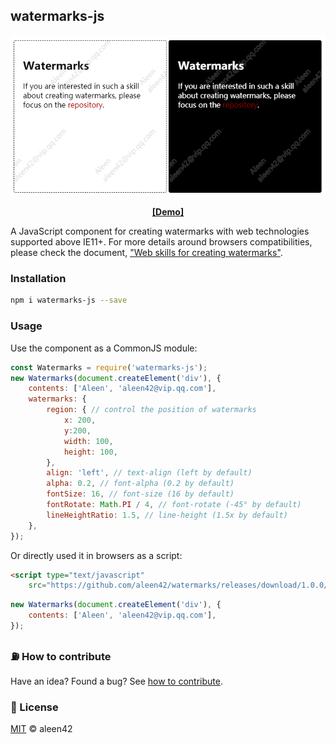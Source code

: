 ## watermarks-js

<p align="center"><img src="./preview.png" alt="watermarks" /></p>

<p align="center"><a href="https://codepen.io/aleen42/pen/VNEmjQ" target="_blank"><strong>[Demo]</strong></a></p>

A JavaScript component for creating watermarks with web technologies supported above IE11+. For more details around browsers compatibilities, please check the document, ["Web skills for creating watermarks"](https://wiki.aleen42.com/post/create_watermarks_with_canvas/create_watermarks_with_canvas.html).

### Installation

```bash
npm i watermarks-js --save
```

### Usage

Use the component as a CommonJS module:

```js
const Watermarks = require('watermarks-js');
new Watermarks(document.createElement('div'), {
    contents: ['Aleen', 'aleen42@vip.qq.com'],
    watermarks: {
        region: { // control the position of watermarks
            x: 200,
            y:200,
            width: 100,
            height: 100,
        },
        align: 'left', // text-align (left by default)
        alpha: 0.2, // font-alpha (0.2 by default)
        fontSize: 16, // font-size (16 by default)
        fontRotate: Math.PI / 4, // font-rotate (-45° by default)
        lineHeightRatio: 1.5, // line-height (1.5x by default)
    },
});
```

Or directly used it in browsers as a script:

```html
<script type="text/javascript"
    src="https://github.com/aleen42/watermarks/releases/download/1.0.0/watermark.dist.js" />
```

```js
new Watermarks(document.createElement('div'), {
    contents: ['Aleen', 'aleen42@vip.qq.com'],   
});
```

### :fuelpump: How to contribute

Have an idea? Found a bug? See [how to contribute](https://wiki.aleen42.com/contribution.html).

### :scroll: License

[MIT](https://wiki.aleen42.com/MIT.html) © aleen42
